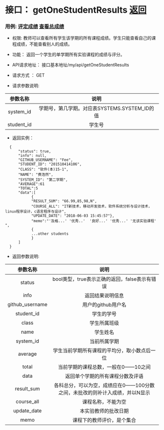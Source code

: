# 接口： getOneStudentResults [返回](../README.md)
### 用例: [评定成绩](../用例/评定成绩.md) [查看总成绩](../用例/查看总成绩.md)
* 权限: 教师可以查看所有学生该学期的所有课程成绩。学生只能查看自己的课程成绩，不能查看别人的成绩。

* 功能： 返回一个学生的单学期所有实验课程的成绩与评分。

* API请求地址： 接口基本地址/my/api/getOneStudentResults

* 请求方式 ： GET

* 请求参数说明: 

|参数名称|说明|
|:---:|:--:|
|system_id|学期号，第几学期。对应表SYSTEMS.SYSTEM_ID的值|
|student_id|学生号|
* 返回实例：
````
  {
      "status": true,
      "info": null,
      "GITHUB_USERNAME": "Fee",
      "STUDENT_ID": "201510414106",
      "CLASS": "软件(本)15-1",
      "NAME": "费浩然",
      "SYSTEM_ID": "第二学期",
      "AVERAGE":61
      "TOTAL":5
      "data":[
            {
            "RESULT_SUM": "66.99,85,98,N",
            "COURSE_ALL": "IT新技术，移动开发技术，软件系统分析与设计技术，linux程序设计，c语言程序与设计",
            "UPDATE_DATE": "2018-06-03 15:45:57"},
            "memo":"'及格...' '优秀..'  '良好...' '优秀...' '无该实验课程' ",
            {
            ...other students
            }
      ]
  }
````

* 返回参数说明:

|参数名称|说明|
|:---:|:--:|
|status|bool类型，true表示正确的返回，false表示有错误|
|info|返回结果说明信息|
|github_username|用户的github用户名|
|student_id|学生的学号|
|class|学生所属班级|
|name|学生姓名|
|system_id|当前所属学期|
|average|学生当前学期所有课程的平均分，取小数点后一位|
|total|当前学期的课程总数，一般在0——10之间|
|data|返回单个学期的所有课程分数及评语|
|result_sum|各科总分，可以为空，成绩应在0——100分数之间，未批改的则补计入成绩，并以N显示|
|course_all|课程名称，不能为空|
|update_date|本实验教师的批改日期|
|memo|课程下的教师评价，是个集合|
